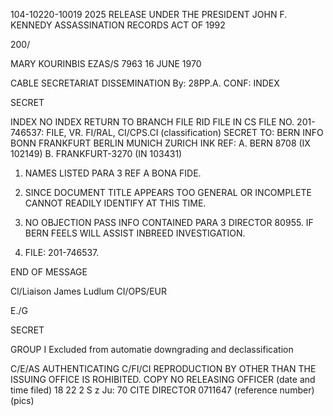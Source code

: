 104-10220-10019 2025 RELEASE UNDER THE PRESIDENT JOHN F. KENNEDY ASSASSINATION RECORDS ACT OF 1992

200/

MARY KOURINBIS
EZAS/S
7963
16 JUNE 1970

CABLE SECRETARIAT DISSEMINATION
By: 28PP.A.
CONF:
INDEX

SECRET

INDEX NO INDEX RETURN TO BRANCH FILE RID
FILE IN CS FILE NO. 201-746537:
FILE, VR. FI/RAL, CI/CPS.CI
(classification)
SECRET
TO: BERN INFO BONN FRANKFURT BERLIN MUNICH ZURICH
INK
REF: A. BERN 8708 (IX 102149)
B. FRANKFURT-3270 (IN 103431)

1. NAMES LISTED PARA 3 REF A BONA FIDE.

2. SINCE DOCUMENT TITLE APPEARS TOO GENERAL OR INCOMPLETE CANNOT READILY IDENTIFY AT THIS TIME.

3. NO OBJECTION PASS INFO CONTAINED PARA 3 DIRECTOR 80955.
IF BERN FEELS WILL ASSIST INBREED INVESTIGATION.

4. FILE: 201-746537.

END OF MESSAGE

Cl/Liaison James Ludlum
CI/OPS/EUR

E./G

SECRET

GROUP I
Excluded from automatie
downgrading
and declassification

C/E/AS
AUTHENTICATING
C/FI/CI
REPRODUCTION BY OTHER THAN THE ISSUING OFFICE IS ROHIBITED. COPY NO
RELEASING OFFICER
(date and time filed)
18 22 2 S z Ju: 70
CITE DIRECTOR
0711647
(reference number)
(pics)
